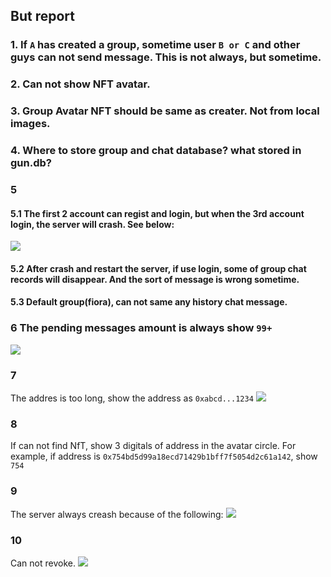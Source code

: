## But report

### 1. If `A` has created a group, sometime user `B or C` and other guys can not send message. This is not always, but sometime.


### 2. Can not show NFT avatar. 

### 3. Group Avatar NFT should be same as creater. Not from local images.

### 4. Where to store group and chat database? what stored in gun.db?

### 5
#### 5.1 The first 2 account can regist and login, but when the 3rd account login, the server will crash. See below:
![](https://tva1.sinaimg.cn/large/e6c9d24egy1h1i7af3ztvj21nk0ekn53.jpg)

#### 5.2 After crash and restart the server, if use login, some of group chat records will disappear. And the sort of message is wrong sometime.

#### 5.3 Default group(fiora), can not same any history chat message.

### 6 The pending messages amount is always show `99+`
![](https://tva1.sinaimg.cn/large/e6c9d24egy1h1i7gtogiaj20gi09w0ta.jpg)

### 7
The addres is too long, show the address as `0xabcd...1234`
![](https://tva1.sinaimg.cn/large/e6c9d24egy1h1i7hp6b8pj20lo0440sr.jpg)

### 8
If can not find NfT, show 3 digitals of address in the avatar circle.
For example, if address is `0x754bd5d99a18ecd71429b1bff7f5054d2c61a142`, show `754`

### 9
The server always creash because of the following:
![](https://tva1.sinaimg.cn/large/e6c9d24egy1h1i90cfq8jj2196064whg.jpg)

### 10
Can not revoke.
![](https://tva1.sinaimg.cn/large/e6c9d24egy1h1i93o8mzcj20le04gjrj.jpg)
